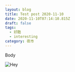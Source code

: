 ```yaml
---
layout: blog
title: Test post 2020-11-10
date: 2020-11-10T07:14:10.815Z
draft: false
tags:
  - 好酷
  - interesting
category: 夜市
---
```

Body

![Hey](/cms-uploads/photo-1593642634315-48f5414c3ad9.jpg "Hey")